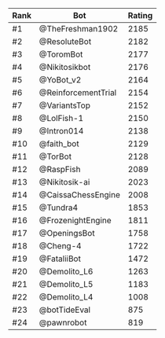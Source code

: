 Rank|Bot|Rating
---|---|---
#1|@TheFreshman1902|2185
#2|@ResoluteBot|2182
#3|@ToromBot|2177
#4|@Nikitosikbot|2176
#5|@YoBot_v2|2164
#6|@ReinforcementTrial|2154
#7|@VariantsTop|2152
#8|@LolFish-1|2150
#9|@Intron014|2138
#10|@faith_bot|2129
#11|@TorBot|2128
#12|@RaspFish|2089
#13|@Nikitosik-ai|2023
#14|@CaissaChessEngine|2008
#15|@Tundra4|1853
#16|@FrozenightEngine|1811
#17|@OpeningsBot|1758
#18|@Cheng-4|1722
#19|@FataliiBot|1472
#20|@Demolito_L6|1263
#21|@Demolito_L5|1183
#22|@Demolito_L4|1008
#23|@botTideEval|875
#24|@pawnrobot|819
